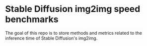 # Stable Diffusion img2img speed benchmarks

The goal of this repo is to store methods and metrics related to the inference time of Stable Diffusion's img2img.